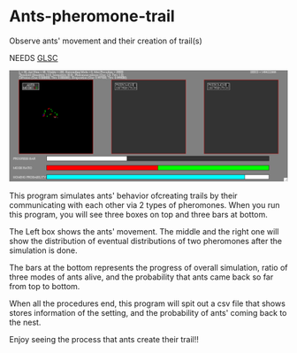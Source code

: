 # Ants-pheromone-trail
Observe ants' movement and their creation of trail(s)

NEEDS [GLSC](http://www.kobayashi-lab.jp/kobayashi/software.html)

![Image](https://github.com/ryunryunryun/Ants-pheromone-trail/blob/master/screenshot.png)

This program simulates ants' behavior ofcreating trails by their communicating with each other via 2 types of pheromones. When you run this program, you will see three boxes on top and three bars at bottom.
 
The Left box shows the ants' movement. The middle and the right one will show the distribution of eventual distributions of two pheromones after the simulation is done.

The bars at the bottom represents the progress of overall simulation, ratio of three modes of ants alive, and the probability that ants came back so far from top to bottom.

When all the procedures end, this program will spit out a csv file that shows stores information of the setting, and the probability of ants' coming back to the nest.

Enjoy seeing the process that ants create their trail!!
